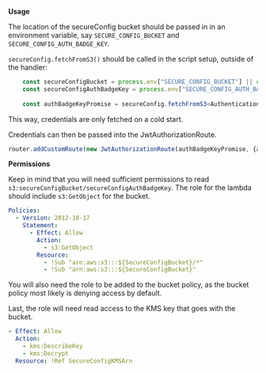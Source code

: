 **Usage**

The location of the secureConfig bucket should be passed in in an environment variable, say `SECURE_CONFIG_BUCKET` and `SECURE_CONFIG_AUTH_BADGE_KEY`. 

`secureConfig.fetchFromS3()` should be called in the script setup, outside of the handler: 

``` typescript
    const secureConfigBucket = process.env["SECURE_CONFIG_BUCKET"] || console.error("Env SECURE_CONFIG_BUCKET is required to run this lambda");
    const secureConfigAuthBadgeKey = process.env["SECURE_CONFIG_AUTH_BADGE_KEY"] ||  console.error("Env SECURE_CONFIG_AUTH_BADGE_KEY is required to run this lambda");
  
    const authBadgeKeyPromise = secureConfig.fetchFromS3<AuthenticationBadgeKey>(secureConfigBucket, secureConfigAuthBadgeKey);
   ```
   
This way, credentials are only fetched on a cold start. 

Credentials can then be passed into the JwtAuthorizationRoute.
``` typescript
router.addCustomRoute(new JwtAuthorizationRoute(authBadgeKeyPromise, {algorithms: ["HS256"]}));
```

**Permissions**

Keep in mind that you will need sufficient permissions to read `s3:secureConfigBucket/secureConfigAuthBadgeKey`. The role for the lambda should include `s3:GetObject` for the bucket. 


``` yaml
Policies:
  - Version: 2012-10-17
    Statement:
      - Effect: Allow
        Action:
          - s3:GetObject
        Resource:
          - !Sub "arn:aws:s3:::${SecureConfigBucket}/*"
          - !Sub "arn:aws:s3:::${SecureConfigBucket}"
```

You will also need the role to be added to the bucket policy, as the bucket policy most likely is denying access by default. 

Last, the role will need read access to the KMS key that goes with the bucket.

``` yaml
- Effect: Allow
  Action:
    - kms:DescribeKey
    - kms:Decrypt
  Resource: !Ref SecureConfigKMSArn
```
